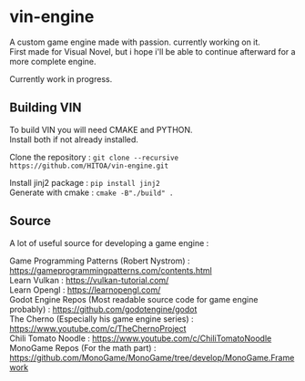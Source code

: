 # vin-engine
A custom game engine made with passion. currently working on it.  
First made for Visual Novel, but i hope i'll be able to continue afterward for a more complete engine.  
  
Currently work in progress.  
  
## Building VIN 
To build VIN you will need CMAKE and PYTHON.  
Install both if not already installed.  
  
Clone the repository : ```git clone --recursive https://github.com/HITOA/vin-engine.git```   
   
Install jinj2 package : ```pip install jinj2```   
Generate with cmake : ```cmake -B"./build" .```   

## Source
A lot of useful source for developing a game engine :

Game Programming Patterns (Robert Nystrom) : https://gameprogrammingpatterns.com/contents.html  
Learn Vulkan : https://vulkan-tutorial.com/  
Learn Opengl : https://learnopengl.com/  
Godot Engine Repos (Most readable source code for game engine probably) : https://github.com/godotengine/godot  
The Cherno (Especially his game engine series) : https://www.youtube.com/c/TheChernoProject  
Chili Tomato Noodle : https://www.youtube.com/c/ChiliTomatoNoodle  
MonoGame Repos (For the math part) : https://github.com/MonoGame/MonoGame/tree/develop/MonoGame.Framework